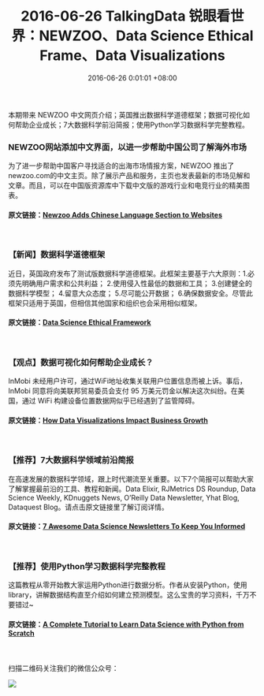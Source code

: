 ﻿---
title: 2016-06-26 TalkingData 锐眼看世界：NEWZOO、Data Science Ethical Frame、Data Visualizations
date: 2016-06-26 0:01:01 +08:00
tags: [NEWZOO, Ethical Frame, Data Visualizations, Data Science]
---

本期带来 NEWZOO 中文网页介绍；英国推出数据科学道德框架；数据可视化如何帮助企业成长；7大数据科学前沿简报；使用Python学习数据科学完整教程。

### NEWZOO网站添加中文界面，以进一步帮助中国公司了解海外市场


为了进一步帮助中国客户寻找适合的出海市场情报方案，NEWZOO 推出了newzoo.com的中文主页。除了展示产品和服务，主页也发表最新的市场见解和文章。而且，可以在中国版资源库中下载中文版的游戏行业和电竞行业的精美图表。

#### 原文链接：[Newzoo Adds Chinese Language Section to Websites](https://newzoo.com/news/chinese-language-section-added-to-website/)

<br>

### 【新闻】数据科学道德框架


近日，英国政府发布了测试版数据科学道德框架。此框架主要基于六大原则：1.必须先明确用户需求和公共利益； 2.使用侵入性最低的数据和工具； 3.创建健全的数据科学模型； 4.留意大众态度； 5.尽可能公开数据； 6.确保数据安全。尽管此框架只适用于英国，但相信其他国家和组织也会采用相似框架。

#### 原文链接：[Data Science Ethical Framework](http://101.datascience.community/2016/06/24/data-science-ethical-framework/)

<br>

### 【观点】数据可视化如何帮助企业成长？

InMobi 未经用户许可，通过WiFi地址收集关联用户位置信息而被上诉。事后，InMobi 同意将向美联邦贸易委员会支付 95 万美元罚金以解决这次纠纷。在美国，通过 WiFi 构建设备位置数据网似乎已经遇到了监管障碍。

#### 原文链接：[How Data Visualizations Impact Business Growth](https://www.import.io/post/how-data-visualizations-can-impact-business-growth/)

<br>

### 【推荐】7大数据科学领域前沿简报

在高速发展的数据科学领域，跟上时代潮流至关重要。以下7个简报可以帮助大家了解掌握最前沿的工具、教程和新闻。Data Elixir, RJMetrics DS Roundup, Data Science Weekly, KDnuggets News, O’Reilly Data Newsletter, Yhat Blog, Dataquest Blog。请点击原文链接里了解订阅详情。

#### 原文链接：[7 Awesome Data Science Newsletters To Keep You Informed](https://www.dataquest.io/blog/data-science-newsletters/)

<br>

### 【推荐】使用Python学习数据科学完整教程

这篇教程从零开始教大家运用Python进行数据分析。作者从安装Python，使用library，讲解数据结构直至介绍如何建立预测模型。这么宝贵的学习资料，千万不要错过~

#### 原文链接：[A Complete Tutorial to Learn Data Science with Python from Scratch](http://www.analyticsvidhya.com/blog/2016/01/complete-tutorial-learn-data-science-python-scratch-2/)


<br>
<br>
扫描二维码关注我们的微信公众号：

![](http://i4.piimg.com/567416/1af49587243f643f.jpg)
